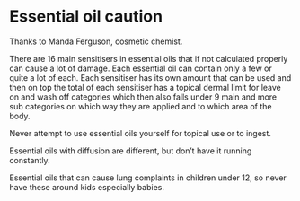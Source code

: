 [//]: # (
source: gpt-3 + jph editing
tags: triggers warnings
)

# Essential oil caution

Thanks to Manda Ferguson, cosmetic chemist.

There are 16 main sensitisers in essential oils that if not calculated properly can cause a lot of damage. Each essential oil can contain only a few or quite a lot of each. Each sensitiser has its own amount that can be used and then on top the total of each sensitiser has a topical dermal limit for leave on and wash off categories which then also falls under 9 main and more sub categories on which way they are applied and to which area of the body.

Never attempt to use essential oils yourself for topical use or to ingest.

Essential oils with diffusion are different, but don’t have it running constantly.

Essential oils that can cause lung complaints in children under 12, so never have these around kids especially babies.
